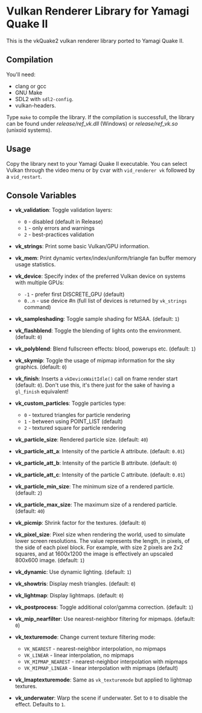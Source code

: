 # Vulkan Renderer Library for Yamagi Quake II

This is the vkQuake2 vulkan renderer library ported to Yamagi Quake II.


## Compilation

You'll need:
* clang or gcc
* GNU Make
* SDL2 with `sdl2-config`.
* vulkan-headers.

Type `make` to compile the library. If the compilation is successfull,
the library can be found under *release/ref_vk.dll* (Windows) or
*release/ref_vk.so* (unixoid systems).


## Usage

Copy the library next to your Yamagi Quake II executable. You can select
Vulkan through the video menu or by cvar with `vid_renderer vk` followed
by a `vid_restart`.


## Console Variables

* **vk_validation**: Toggle validation layers:
  * `0` - disabled (default in Release)
  * `1` - only errors and warnings
  * `2` - best-practices validation

* **vk_strings**: Print some basic Vulkan/GPU information.

* **vk_mem**: Print dynamic vertex/index/uniform/triangle fan buffer
  memory usage statistics.

* **vk_device**: Specify index of the preferred Vulkan device on systems
  with multiple GPUs:
  * `-1` - prefer first DISCRETE\_GPU (default)
  * `0..n` - use device #n (full list of devices is returned by
    `vk_strings` command)

* **vk_sampleshading**: Toggle sample shading for MSAA. (default: `1`)

* **vk_flashblend**: Toggle the blending of lights onto the environment.
  (default: `0`)

* **vk_polyblend**: Blend fullscreen effects: blood, powerups etc.
  (default: `1`)

* **vk_skymip**: Toggle the usage of mipmap information for the sky
  graphics. (default: `0`)

* **vk_finish**: Inserts a `vkDeviceWaitIdle()` call on frame render
  start (default: `0`). Don't use this, it's there just for the sake of
  having a `gl_finish` equivalent!

* **vk_custom_particles**: Toggle particles type:
  * `0` - textured triangles for particle rendering
  * `1` - between using POINT\_LIST (default)
  * `2` - textured square for particle rendering

* **vk_particle_size**: Rendered particle size. (default: `40`)

* **vk_particle_att_a**: Intensity of the particle A attribute.
  (default: `0.01`)

* **vk_particle_att_b**: Intensity of the particle B attribute.
  (default: `0`)

* **vk_particle_att_c**: Intensity of the particle C attribute.
 (default: `0.01`)

* **vk_particle_min_size**: The minimum size of a rendered particle.
 (default: `2`)

* **vk_particle_max_size**: The maximum size of a rendered particle.
  (default: `40`)

* **vk_picmip**: Shrink factor for the textures. (default: `0`)

* **vk_pixel_size**: Pixel size when rendering the world, used to simulate
  lower screen resolutions. The value represents the length, in pixels, of the
  side of each pixel block. For example, with size 2 pixels are 2x2 squares,
  and at 1600x1200 the image is effectively an upscaled 800x600 image.
  (default: `1`)

* **vk_dynamic**: Use dynamic lighting. (default: `1`)

* **vk_showtris**: Display mesh triangles. (default: `0`)

* **vk_lightmap**: Display lightmaps. (default: `0`)

* **vk_postprocess**: Toggle additional color/gamma correction.
  (default: `1`)

* **vk_mip_nearfilter**: Use nearest-neighbor filtering for mipmaps.
  (default: `0`)

* **vk_texturemode**: Change current texture filtering mode:
  * `VK_NEAREST` - nearest-neighbor interpolation, no mipmaps
  * `VK_LINEAR` - linear interpolation, no mipmaps
  * `VK_MIPMAP_NEAREST` - nearest-neighbor interpolation with mipmaps
  * `VK_MIPMAP_LINEAR` - linear interpolation with mipmaps (default)

* **vk_lmaptexturemode**: Same as `vk_texturemode` but applied to
  lightmap textures.

* **vk_underwater**: Warp the scene if underwater. Set to `0` to disable
  the effect. Defaults to `1`.
